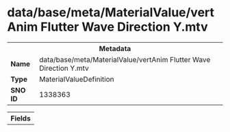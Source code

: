 <h1>data/base/meta/MaterialValue/vertAnim Flutter Wave Direction Y.mtv</h1><table><tr><th colspan="100%">Metadata</th></tr><tr><td><b>Name</b></td><td>data/base/meta/MaterialValue/vertAnim Flutter Wave Direction Y.mtv</td></tr><tr><td><b>Type</b></td><td>MaterialValueDefinition</td></tr><tr><td><b>SNO ID</b></td><td>1338363</td></tr></table>

<table><tr><th colspan="100%">Fields</th></tr></table>


